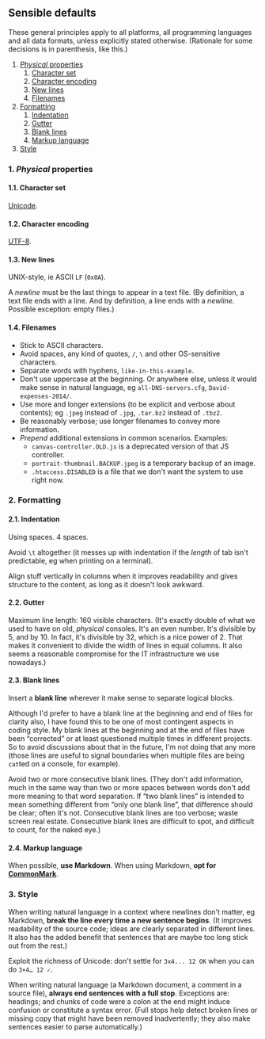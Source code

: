 ## Sensible defaults

These general principles apply to all platforms, all programming languages and all data formats, unless explicitly stated otherwise.
(Rationale for some decisions is in parenthesis, like this.)

1. [*Physical* properties](#1-physical-properties)
   1. [Character set](#11-character-set)
   1. [Character encoding](#12-character-encoding)
   1. [New lines](#13-new-lines)
   1. [Filenames](#14-filenames)
1. [Formatting](#2-formatting)
   1. [Indentation](#21-indentation)
   1. [Gutter](#22-gutter)
   1. [Blank lines](#23-blank-lines)
   1. [Markup language](#24-markup-language)
1. [Style](#3-style)

### 1. *Physical* properties

#### 1.1. Character set

[Unicode](http://www.unicode.org/versions/latest/).

#### 1.2. Character encoding

[UTF-8](https://tools.ietf.org/html/rfc3629).

#### 1.3. New lines

UNIX-style, ie ASCII `LF` (`0x0A`).

A *newline* must be the last things to appear in a text file.
(By definition, a text file ends with a line.
And by definition, a line ends with a *newline*.
Possible exception: empty files.)

#### 1.4. Filenames

* Stick to ASCII characters.
* Avoid spaces, any kind of quotes, `/`, `\` and other OS-sensitive characters.
* Separate words with hyphens, `like-in-this-example`.
* Don't use uppercase at the beginning.
  Or anywhere else, unless it would make sense in natural language, eg `all-DNS-servers.cfg`, `David-expenses-2014/`.
* Use more and longer extensions (to be explicit and verbose about contents); eg `.jpeg` instead of `.jpg`, `.tar.bz2` instead of `.tbz2`.
* Be reasonably verbose; use longer filenames to convey more information.
* *Prepend* additional extensions in common scenarios.
  Examples:
  * `canvas-controller.OLD.js` is a deprecated version of that JS controller.
  * `portrait-thumbnail.BACKUP.jpeg` is a temporary backup of an image.
  * `.htaccess.DISABLED` is a file that we don't want the system to use right now.

### 2. Formatting

#### 2.1. Indentation

Using spaces.
4 spaces.

Avoid `\t` altogether (it messes up with indentation if the *length* of tab isn't predictable, eg when printing on a terminal).

Align stuff vertically in columns when it improves readability and gives structure to the content, as long as it doesn't look awkward.

#### 2.2. Gutter

Maximum line length: 160 visible characters.
(It's exactly double of what we used to have on old, *physical* consoles.
It's an even number.
It's divisible by 5, and by 10.
In fact, it's divisible by 32, which is a nice power of 2.
That makes it convenient to divide the width of lines in equal columns.
It also seems a reasonable compromise for the IT infrastructure we use nowadays.)

#### 2.3. Blank lines

Insert a **blank line** wherever it make sense to separate logical blocks.

Although I'd prefer to have a blank line at the beginning and end of files for clarity also, I have found this to be one of most contingent aspects in coding
style.
My blank lines at the beginning and at the end of files have been &ldquo;corrected&rdquo; or at least questioned multiple times in different projects.
So to avoid discussions about that in the future, I'm not doing that any more (those lines are useful to signal boundaries when multiple files are being
`cat`ted on a console, for example).

Avoid two or more consecutive blank lines.
(They don't add information, much in the same way than two or more spaces between words don't add more meaning to that word separation.
If “two blank lines” is intended to mean something different from “only one blank line”, that difference should be clear; often it's not.
Consecutive blank lines are too verbose; waste screen real estate.
Consecutive blank lines are difficult to spot, and difficult to count, for the naked eye.)

#### 2.4. Markup language

When possible, **use Markdown**.
When using Markdown, **opt for [CommonMark](http://commonmark.org/)**.

### 3. Style

When writing natural language in a context where newlines don't matter, eg Markdown, **break the line every time a new sentence begins**.
(It improves readability of the source code; ideas are clearly separated in different lines.
It also has the added benefit that sentences that are maybe too long stick out from the rest.)

Exploit the richness of Unicode: don't settle for `3x4... 12 OK` when you can do `3×4… 12 ✓`.

When writing natural language (a Markdown document, a comment in a source file), **always end sentences with a full stop**.
Exceptions are: headings; and chunks of code were a colon at the end might induce confusion or constitute a syntax error.
(Full stops help detect broken lines or missing copy that might have been removed inadvertently; they also make sentences easier to parse automatically.)

